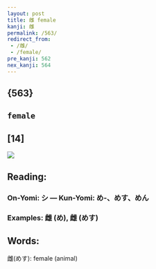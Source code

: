 ```yaml
---
layout: post
title: 雌 female
kanji: 雌
permalink: /563/
redirect_from:
 - /雌/
 - /female/
pre_kanji: 562
nex_kanji: 564
---
```


## {563}

## `female`

## [14]

<div class="stroke"><img src="E99B8C.png" /></div>

## Reading:

### On-Yomi: シ &mdash; Kun-Yomi: め-、めす、めん

### Examples: 雌 (め), 雌 (めす)

## Words:

雌(めす): female (animal)
